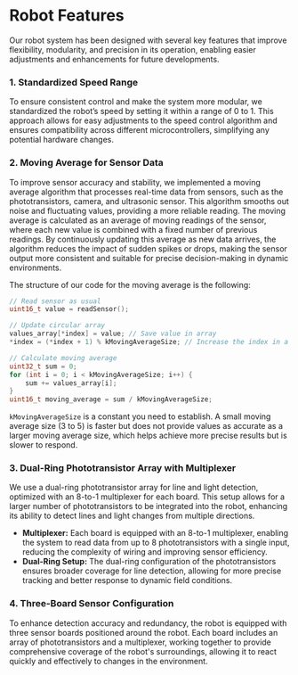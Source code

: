 # Robot Features
Our robot system has been designed with several key features that improve flexibility, modularity, and precision in its operation, enabling easier adjustments and enhancements for future developments.

### **1. Standardized Speed Range**

To ensure consistent control and make the system more modular, we standardized the robot’s speed by setting it within a range of 0 to 1. This approach allows for easy adjustments to the speed control algorithm and ensures compatibility across different microcontrollers, simplifying any potential hardware changes.

### **2. Moving Average for Sensor Data**

To improve sensor accuracy and stability, we implemented a moving average algorithm that processes real-time data from sensors, such as the phototransistors, camera, and ultrasonic sensor. This algorithm smooths out noise and fluctuating values, providing a more reliable reading. The moving average is calculated as an average of moving readings of the sensor, where each new value is combined with a fixed number of previous readings. By continuously updating this average as new data arrives, the algorithm reduces the impact of sudden spikes or drops, making the sensor output more consistent and suitable for precise decision-making in dynamic environments.

The structure of our code for the moving average is the following:

```cpp
// Read sensor as usual
uint16_t value = readSensor(); 

// Update circular array 
values_array[*index] = value; // Save value in array
*index = (*index + 1) % kMovingAverageSize; // Increase the index in a circular manner

// Calculate moving average
uint32_t sum = 0;
for (int i = 0; i < kMovingAverageSize; i++) {
    sum += values_array[i];
}
uint16_t moving_average = sum / kMovingAverageSize;
```
`kMovingAverageSize` is a constant you need to establish. A small moving average size (3 to 5) is faster but does not provide values as accurate as a larger moving average size, which helps achieve more precise results but is slower to respond.



### **3. Dual-Ring Phototransistor Array with Multiplexer**

We use a dual-ring phototransistor array for line and light detection, optimized with an 8-to-1 multiplexer for each board. This setup allows for a larger number of phototransistors to be integrated into the robot, enhancing its ability to detect lines and light changes from multiple directions.

- **Multiplexer:** Each board is equipped with an 8-to-1 multiplexer, enabling the system to read data from up to 8 phototransistors with a single input, reducing the complexity of wiring and improving sensor efficiency.
- **Dual-Ring Setup:** The dual-ring configuration of the phototransistors ensures broader coverage for line detection, allowing for more precise tracking and better response to dynamic field conditions.

### **4. Three-Board Sensor Configuration**
To enhance detection accuracy and redundancy, the robot is equipped with three sensor boards positioned around the robot. Each board includes an array of phototransistors and a multiplexer, working together to provide comprehensive coverage of the robot's surroundings, allowing it to react quickly and effectively to changes in the environment. 